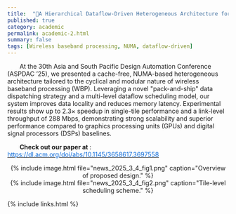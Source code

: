 ```yaml
---
title:  "📜A Hierarchical Dataflow-Driven Heterogeneous Architecture for Wireless Baseband Processing"
published: true
category: academic
permalink: academic-2.html
summary: false
tags: [Wireless baseband processing, NUMA, dataflow-driven]
---
```



&emsp;&emsp;At the 30th Asia and South Pacific Design Automation Conference (ASPDAC ’25), we presented a cache-free, NUMA-based heterogeneous architecture tailored to the cyclical and modular nature of wireless baseband processing (WBP). Leveraging a novel "pack-and-ship" data dispatching strategy and a multi-level dataflow scheduling model, our system improves data locality and reduces memory latency. Experimental results show up to 2.3× speedup in single-tile performance and a link-level throughput of 288 Mbps, demonstrating strong scalability and superior performance compared to graphics processing units (GPUs) and digital signal processors (DSPs) baselines.


&emsp;&emsp;<b>Check out our paper at </b>: [<font style="color:rgb(9, 105, 218);">https://dl.acm.org/doi/abs/10.1145/3658617.3697558</font>](https://dl.acm.org/doi/abs/10.1145/3658617.3697558)<font style="color:rgba(0, 0, 0, 0.85) !important;"> </font>

<div style="text-align: center;">
    {% include image.html file="news_2025_3_4_fig1.png" caption="Overview of proposed design." %}
</div>

<div style="text-align: center;">
    {% include image.html file="news_2025_3_4_fig2.png" caption="Tile-level scheduling scheme." %}
</div>



{% include links.html %}
